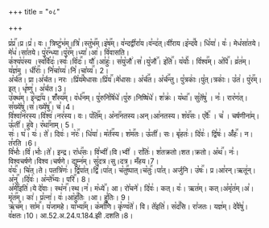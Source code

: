 +++
title = "०८"

+++


  
प्र꣡प्र꣢꣯।प्र।प्र꣣। वः। त्रिष्टु꣢भ꣢म्॥त्रि꣣।स्तु꣡भ꣢꣯म्।इ꣡ष꣢꣯म्। व꣣न्दद्वी꣡रा꣣य।व꣣न्द꣢त्।वी꣣राय।इ꣡न्द꣢꣯वे। धि꣣या꣢। वः꣣। मेध꣡सा꣢तये।मे꣣ध꣢।सा꣣तये। पु꣡र꣢꣯न्ध्या।पु꣡र꣢꣯म्।ध्या꣣।आ꣢। वि꣣वासति।  
क꣣श्य꣡प꣢स्य ।स्व꣣र्वि꣡दः꣢।स्वः꣣।वि꣡दः꣢꣯। यौ꣢।आ꣣हुः꣢। स꣣यु꣡जौ꣢।स꣣।यु꣡जौ꣢꣯। इ꣡ति꣢꣯। य꣡योः꣢꣯। वि꣡श्व꣢꣯म्। अ꣡पि꣢꣯। व्र꣣त꣢म्। य꣣ज्ञ꣢म् । धी꣡राः꣢꣯। नि꣣चा꣡य्य꣢।नि꣣।चा꣡य्य꣢꣯। 2।  
अ꣡र्च꣢꣯त। प्रा।अ꣣र्चत। नरः ।प्रि꣡य꣢꣯मेधासः।प्रि꣡य꣢꣯।मे꣣धासः। अ꣡र्च꣢꣯त। अ꣡र्च꣢꣯न्तु। पु꣣त्रकाः꣢।पु꣣त्।त्रकाः꣢। उ꣣त꣢। पु꣡र꣢꣯म्। इत्। धृ꣣ष्णु꣢। अ꣣र्चत।3।  
उ꣣क्थ꣢म्। इ꣡न्द्रा꣢꣯य। शँ꣡स्य꣢꣯म्। व꣡र्ध꣢꣯नम्। पु꣣रुनि꣣षि꣡धे꣢।पु꣣रु।निष्षि꣡धे꣢। श꣣क्रः꣢। य꣡था꣢꣯। सु꣣ते꣡षु꣢ । नः꣣। रार꣡ण꣢त्। स꣣ख्ये꣡षु꣢।स꣣।ख्ये꣡षु꣢꣯। च꣣।4।  
वि꣣श्वा꣡न꣢रस्य।वि꣣श्व꣢।नर꣣स्य। वः। प꣡ति꣢꣯म्। अ꣡ना꣢꣯नतस्य।अन्।आ꣣नतस्य। श꣡व꣢꣯सः। ए꣡वैः꣢꣯ । च꣣ । चर्षणीना꣢म्। ऊ꣣ती꣢। हु꣣वे। र꣡था꣢꣯नाम्। 5।  
सः꣢। घ꣣। यः꣢। ते꣣। दिवः꣢। न꣡रः꣢꣯। धि꣣या꣢। म꣡र्त꣢꣯स्य। श꣡म꣢꣯तः। ऊ꣣ती꣢। सः। बृ꣣हतः꣢। दि꣣वः꣢। द्वि꣣षः꣢। अँ꣡हः꣢꣯। न। त꣣रति ।6।  
वि꣣भोः꣢।वि꣣।भोः꣢।ते꣣। इन्द्र। रा꣡ध꣢꣯सः। वि꣣भ्वी꣢।वि।भ्वी꣢ । रा꣣तिः꣢। श꣣तक्रतो।शत।क्रतो। अ꣡थ꣢꣯। नः꣣। विश्वचर्षणे।विश्व।चर्षणे। द्युम्न꣢म्। सु꣣दत्र।सु।दत्र। मँहय।7।  
व꣡यः꣢꣯। चि꣣त्।ते। पतत्रि꣡णः꣢। द्वि꣣पा꣢त्।द्वि꣣।पा꣢त्। च꣡तु꣢꣯ष्पात्।च꣡तुः꣢꣯।पा꣣त्। अर्जुनि। उ꣡षः꣢꣯। प्र।आ꣣रन्।ऋतू꣢न्। अ꣡नु꣢꣯ ।दि꣣वः꣢। अ꣡न्ते꣢꣯भ्यः। परि꣢꣯। 8।  
अ꣣मी꣡इति꣢।ये दे꣣वाः। स्थ꣡न꣢꣯।स्थ।न꣣। म꣡ध्ये꣢꣯। आ। रो꣣चने꣢। दि꣣वः꣢। कत्। वः꣣। ऋत꣢म्। कत्।अ꣣मृ꣡त꣢म्।अ꣣।मृ꣡त꣢꣯म्। का꣢। प्र꣣त्ना꣢। वः꣢।आ꣡हु꣢꣯तिः ।आ। हु꣣तिः। 9।  
ऋ꣡च꣢꣯म्। सा꣡म꣢꣯। य꣣जामहे। या꣡भ्या꣢꣯म्। क꣡र्मा꣢꣯णि। कृ꣣ण्व꣡ते꣢। वि। ते꣡इति꣢। स꣡द꣢꣯सि। रा꣣जतः। यज्ञ꣢म्। दे꣣वे꣡षु꣢। व꣣क्षतः।10।
आ.52.अ.24.प.184.झी .दशति।8।  
